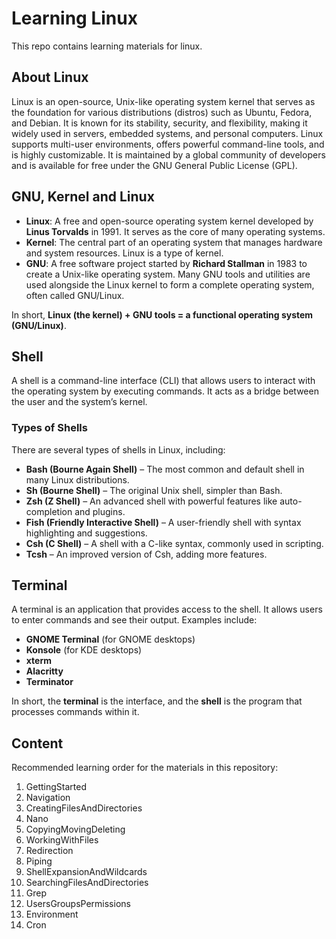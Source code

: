 # Learning Linux

This repo contains learning materials for linux.

## About Linux

Linux is an open-source, Unix-like operating system kernel that serves as the foundation for various distributions (distros) such as Ubuntu, Fedora, and Debian. It is known for its stability, security, and flexibility, making it widely used in servers, embedded systems, and personal computers. Linux supports multi-user environments, offers powerful command-line tools, and is highly customizable. It is maintained by a global community of developers and is available for free under the GNU General Public License (GPL).

## GNU, Kernel and Linux

- **Linux**: A free and open-source operating system kernel developed by **Linus Torvalds** in 1991. It serves as the core of many operating systems.
- **Kernel**: The central part of an operating system that manages hardware and system resources. Linux is a type of kernel.
- **GNU**: A free software project started by **Richard Stallman** in 1983 to create a Unix-like operating system. Many GNU tools and utilities are used alongside the Linux kernel to form a complete operating system, often called GNU/Linux.

In short, **Linux (the kernel) + GNU tools = a functional operating system (GNU/Linux)**.

## Shell

A shell is a command-line interface (CLI) that allows users to interact with the operating system by executing commands. It acts as a bridge between the user and the system’s kernel.

### Types of Shells

There are several types of shells in Linux, including:

- **Bash (Bourne Again Shell)** – The most common and default shell in many Linux distributions.
- **Sh (Bourne Shell)** – The original Unix shell, simpler than Bash.
- **Zsh (Z Shell)** – An advanced shell with powerful features like auto-completion and plugins.
- **Fish (Friendly Interactive Shell)** – A user-friendly shell with syntax highlighting and suggestions.
- **Csh (C Shell)** – A shell with a C-like syntax, commonly used in scripting.
- **Tcsh** – An improved version of Csh, adding more features.

## Terminal

A terminal is an application that provides access to the shell. It allows users to enter commands and see their output. Examples include:

- **GNOME Terminal** (for GNOME desktops)
- **Konsole** (for KDE desktops)
- **xterm**
- **Alacritty**
- **Terminator**

In short, the **terminal** is the interface, and the **shell** is the program that processes commands within it.

## Content

Recommended learning order for the materials in this repository:

1. GettingStarted
2. Navigation
3. CreatingFilesAndDirectories
4. Nano
5. CopyingMovingDeleting
6. WorkingWithFiles
7. Redirection
8. Piping
9. ShellExpansionAndWildcards
10. SearchingFilesAndDirectories
11. Grep
12. UsersGroupsPermissions
13. Environment
14. Cron
